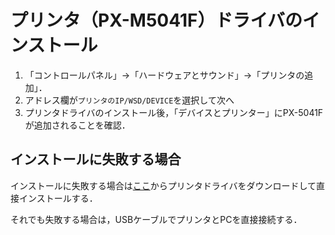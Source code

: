 # プリンタ（PX-M5041F）ドライバのインストール

 1. 「コントロールパネル」→「ハードウェアとサウンド」→「プリンタの追加」．
 2. アドレス欄が`プリンタのIP/WSD/DEVICE`を選択して次へ
 3. プリンタドライバのインストール後，「デバイスとプリンター」にPX-5041Fが追加されることを確認．

## インストールに失敗する場合
インストールに失敗する場合は[ここ](http://www.epson.jp/dl_soft/list/5451.htm)からプリンタドライバをダウンロードして直接インストールする．

それでも失敗する場合は，USBケーブルでプリンタとPCを直接接続する．